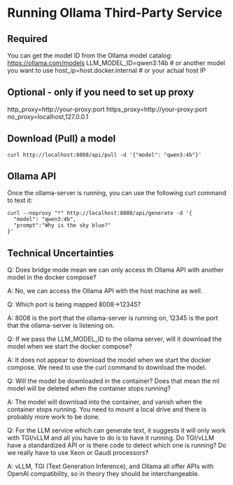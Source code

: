 # Running Ollama Third-Party Service

## Required
You can get the model ID from the Ollama model catalog: https://ollama.com/models
LLM_MODEL_ID=qwen3:14b  # or another model you want to use
host_ip=host.docker.internal  # or your actual host IP

## Optional - only if you need to set up proxy
 http_proxy=http://your-proxy:port
 https_proxy=http://your-proxy:port
 no_proxy=localhost,127.0.0.1

## Download (Pull) a model

```
curl http://localhost:8008/api/pull -d '{"model": "qwen3:4b"}'
```

## Ollama API

Once the ollama-server is running, you can use the following curl command to test it:
```
curl --noproxy "*" http://localhost:8008/api/generate -d '{
  "model": "qwen3:4b",
  "prompt":"Why is the sky blue?"
}'
```

## Technical Uncertainties

Q: Does bridge mode mean we can only access th Ollama API with another model in the docker compose?

A: No, we can access the Ollama API with the host machine as well.

Q: Which port is being mapped 8008->12345?

A: 8008 is the port that the ollama-server is running on, 12345 is the port that the ollama-server is listening on.

Q: If we pass the LLM_MODEL_ID to the ollama server, will it download the model when we start the docker compose?

A: It does not appear to download the model when we start the docker compose. We need to use the curl command to download the model.

Q: Will the model be downloaded in the container?
Does that mean the ml model will be deleted when the container stops running?

A: The model will download into the container, and vanish when the container stops running. You need to mount a local drive and there is probably more work to be done.

Q: For the LLM service which can generate text, it suggests it will only work with TGI/vLLM and all you have to do is to have it running. Do TGI/vLLM have a standardized API or is there code to detect which one is running? Do we really have to use Xeon or Gaudi processors?

A: vLLM, TGI (Text Generation Inference), and Ollama all offer APIs with OpenAI compatibility,
so in theory they should be interchangeable. 
